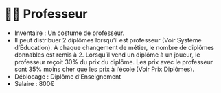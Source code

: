 # 🧑🏫 Professeur

* Inventaire : Un costume de professeur.
* Il peut distribuer 2 diplômes lorsqu’il est professeur (Voir Système d’Éducation). À chaque changement de métier, le nombre de diplômes donnables est remis à 2. Lorsqu’il vend un diplôme à un joueur, le professeur reçoit 30% du prix du diplôme. Les prix avec le professeur sont 35% moins cher que les prix à l’école (Voir Prix Diplômes).
* Déblocage : Diplôme d’Enseignement
* Salaire : 800€
